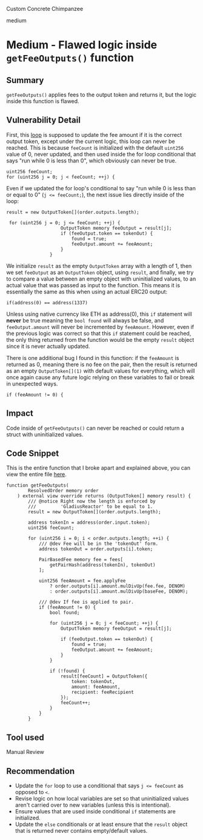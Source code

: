 Custom Concrete Chimpanzee

medium

# Medium - Flawed logic inside `getFeeOutputs()` function

## Summary
`getFeeOutputs()` applies fees to the output token and returns it, but the logic inside this function is flawed.

## Vulnerability Detail
First, this [loop](https://github.com/sherlock-audit/2024-02-rubicon-finance/blob/main/gladius-contracts-internal/src/fee-controllers/RubiconFeeController.sol#L73) is supposed to update the fee amount if it is the correct output token, except under the current logic, this loop can never be reached. This is because `feeCount` is initialized with the default `uint256` value of 0, never updated, and then used inside the for loop conditional that says "run while 0 is less than 0", which obviously can never be true.

```solidity
uint256 feeCount;
for (uint256 j = 0; j < feeCount; ++j) {
```

Even if we updated the for loop's conditional to say "run while 0 is less than or equal to 0" (`j <= feeCount;`), the next issue lies directly inside of the loop:

```solidity
result = new OutputToken[](order.outputs.length);

 for (uint256 j = 0; j <= feeCount; ++j) {
                    OutputToken memory feeOutput = result[j];
                    if (feeOutput.token == tokenOut) {
                        found = true;
                        feeOutput.amount += feeAmount;
                    }
                }
```
We initialize `result` as the empty `OutputToken` array with a length of 1, then we set `feeOutput` as an `OutputToken` object, using `result`, and finally, we try to compare a value between an empty object with uninitialized values, to an actual value that was passed as input to the function. This means it is essentially the same as this when using an actual ERC20 output:

```solidity
if(address(0) == address(1337)
```

Unless using native currency like ETH as address(0), this `if` statement will **never** be true meaning the `bool found` will always be false, and `feeOutput.amount` will never be incremented by `feeAmount`. However, even if the previous logic was correct so that this `if` statement could be reached, the only thing returned from the function would be the empty `result` object since it is never actually updated.

There is one additional bug I found in this function: if the `feeAmount` is returned as 0, meaning there is no fee on the pair, then the result is returned as an empty `OutputToken[](1)` with default values for everything, which will once again cause any future logic relying on these variables to fail or break in unexpected ways.

```solidity
if (feeAmount != 0) {
```

## Impact
Code inside of `getFeeOutputs()` can never be reached or could return a struct with uninitialized values.

## Code Snippet
This is the entire function that I broke apart and explained above, you can view the entire file [here](https://github.com/sherlock-audit/2024-02-rubicon-finance/blob/main/gladius-contracts-internal/src/fee-controllers/RubiconFeeController.sol#L63).

```solidity
function getFeeOutputs(
        ResolvedOrder memory order
    ) external view override returns (OutputToken[] memory result) {	
        /// @notice Right now the length is enforced by
        ///         'GladiusReactor' to be equal to 1.
        result = new OutputToken[](order.outputs.length);

        address tokenIn = address(order.input.token);
        uint256 feeCount;

        for (uint256 i = 0; i < order.outputs.length; ++i) {
            /// @dev Fee will be in the 'tokenOut' form.
            address tokenOut = order.outputs[i].token;

            PairBasedFee memory fee = fees[
                getPairHash(address(tokenIn), tokenOut)
            ];

            uint256 feeAmount = fee.applyFee
                ? order.outputs[i].amount.mulDivUp(fee.fee, DENOM)
                : order.outputs[i].amount.mulDivUp(baseFee, DENOM);

            /// @dev If fee is applied to pair.
            if (feeAmount != 0) {
                bool found;

                for (uint256 j = 0; j < feeCount; ++j) {
                    OutputToken memory feeOutput = result[j];

                    if (feeOutput.token == tokenOut) {
                        found = true;
                        feeOutput.amount += feeAmount;
                    }
                }

                if (!found) {
                    result[feeCount] = OutputToken({
                        token: tokenOut,
                        amount: feeAmount,
                        recipient: feeRecipient
                    });
                    feeCount++;
                }
            }
        }
```
## Tool used

Manual Review

## Recommendation
- Update the `for` loop to use a conditional that says `j <= feeCount` as opposed to `<`.
- Revise logic on how local variables are set so that uninitialized values aren't carried over to new variables (unless this is intentional). 
- Ensure values that are used inside conditional `if` statements are initialized.
- Update the `else` conditionals or at least ensure that the `result` object that is returned never contains empty/default values.

